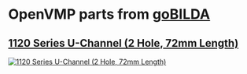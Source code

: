 # OpenVMP parts from [goBILDA](https://www.gobilda.com/)
## [1120 Series U-Channel (2 Hole, 72mm Length)](https://www.gobilda.com/1120-series-u-channel-2-hole-72mm-length/)

[<img alt='1120 Series U-Channel (2 Hole, 72mm Length)' src='../../../generated_files/parts/gobilda/structure-u-channel-2.svg'/>](../../../generated_files/parts/gobilda/structure-u-channel-2.stl)

